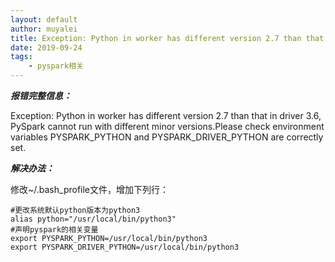 ```yaml
---
layout: default
author: muyalei 
title: Exception: Python in worker has different version 2.7 than that in driver 3.6, ...
date: 2019-09-24
tags:
    - pyspark相关
---
```




***报错完整信息：*** 

Exception: Python in worker has different version 2.7 than that in driver 3.6, PySpark cannot run with different minor versions.Please check environment variables PYSPARK_PYTHON and PYSPARK_DRIVER_PYTHON are correctly set.

***解决办法：***

修改~/.bash_profile文件，增加下列行：
```
#更改系统默认python版本为python3
alias python="/usr/local/bin/python3"
#声明pyspark的相关变量
export PYSPARK_PYTHON=/usr/local/bin/python3
export PYSPARK_DRIVER_PYTHON=/usr/local/bin/python3
```













